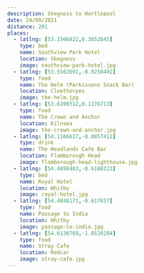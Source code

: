 ```yaml
---
description: Skegness to Hartlepool
date: 24/09/2021
distance: 291
places:
  - latlng: [53.1566822,0.3052845]
    type: bed
    name: Southview Park Hotel
    location: Skegness
    image: southview-park-hotel.jpg
  - latlng: [53.5562691,-0.0250492]
    type: food
    name: The Helm (Parkinsons Snack Bar)
    location: Cleethorpes
    image: the-helm.jpg
  - latlng: [53.6200312,0.1276713]
    type: food
    name: The Crown and Anchor
    location: Kilnsea
    image: the-crown-and-anchor.jpg
  - latlng: [54.1166617,-0.0857412]
    type: drink
    name: The Headlands Cafe Bar
    location: Flamborough Head
    image: flamborough-head-lighthouse.jpg
  - latlng: [54.4898403,-0.6188223]
    type: bed
    name: Royal Hotel
    location: Whitby
    image: royal-hotel.jpg
  - latlng: [54.4848171,-0.617837]
    type: food
    name: Passage to India
    location: Whitby
    image: passage-to-india.jpg
  - latlng: [54.6130769,-1.0520284]
    type: food
    name: Stray Cafe
    location: Redcar
    image: stray-cafe.jpg
---
```


